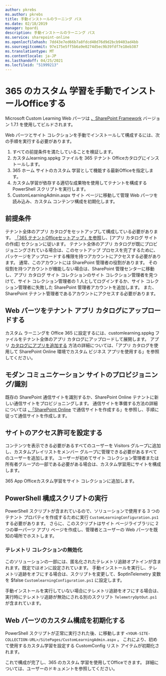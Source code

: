 ```yaml
---
author: pkrebs
ms.author: pkrebs
title: 手動インストールのラーニング パス
ms.date: 02/18/2019
manager: bpardi
description: 手動インストールのラーニング パス
ms.service: sharepoint-online
ms.openlocfilehash: 7dd43e7ed66b7a8fdcd40d76d9d2bcb9403ad4bb
ms.sourcegitcommit: 97e175e5ff5b6a9e0274d5ec9b39fdf7e18eb387
ms.translationtype: MT
ms.contentlocale: ja-JP
ms.lasthandoff: 04/25/2021
ms.locfileid: "51999213"
---
```

# <a name="manually-installing-and-configuring-custom-learning-for-office-365"></a>365 のカスタム 学習を手動でインストールOfficeする

Microsoft Custom Learning Web パーツは [、SharePoint Framework](/sharepoint/dev/spfx/sharepoint-framework-overview) バージョン 1.7.1 を使用してビルドされます。

Web パーツとサイト コレクションを手動でインストールして構成するには、次の手順を実行する必要があります。

1. すべての前提条件を満たしていることを検証します。
1. カスタムlearning.sppkg ファイルを 365 テナント Officeカタログにインストールします。
1. 365 ホーム サイトのカスタム 学習として機能する最新Officeを指定します。
1. カスタム学習が依存する適切な成果物を使用してテナントを構成する PowerShell スクリプトを実行します。
1. CustomLearningAdmin.aspx サイト ページに移動して管理 Web パーツを読み込み、カスタム コンテンツ構成を初期化します。

## <a name="prerequisites"></a>前提条件

テナント全体のアプリ カタログをセットアップして構成している必要があります。 [「365 テナントOfficeセットアップ」を参照](/sharepoint/dev/spfx/set-up-your-developer-tenant#create-app-catalog-site)し、[アプリ カタログ サイトの作成] セクションに従います。 テナント全体のアプリ カタログが既にプロビジョニングされている場合は、このセットアップ プロセスを完了するために、パッケージをアップロードする権限を持つアカウントにアクセスする必要があります。 通常、このアカウントには SharePoint 管理者の役割があります。 その役割を持つアカウントが機能しない場合は、SharePoint 管理センターに移動し、アプリ カタログ サイト コレクションのサイト コレクション管理者を見つけて、サイト コレクション管理者の 1 人としてログインするか、サイト コレクション管理者に失敗した SharePoint 管理者アカウントを追加します。 また、SharePoint テナント管理者であるアカウントにアクセスする必要があります。

## <a name="upload-the-web-part-to-the-tenant-app-catalog"></a>Web パーツをテナント アプリ カタログにアップロードする

カスタム ラーニングを Office 365 に設定するには、customlearning.sppkg ファイルをテナント全体のアプリ カタログにアップロードして展開します。 アプリ [カタログにアプリを追加する](/sharepoint/use-app-catalog) 方法の詳細については、「アプリ カタログを使用して SharePoint Online 環境でカスタム ビジネス アプリを使用する」を参照してください。

## <a name="provisionidentify-modern-communication-site"></a>モダン コミュニケーション サイトのプロビジョニング/識別

既存の SharePoint 通信サイトを識別するか、SharePoint Online テナントに新しい通信サイトをプロビジョニングします。 通信サイトを準備する方法の詳細については [、「SharePoint Online](https://support.office.com/article/create-a-communication-site-in-sharepoint-online-7fb44b20-a72f-4d2c-9173-fc8f59ba50eb) で通信サイトを作成する」を参照し、手順に従って通信サイトを作成します。

## <a name="set-permissions-for-the-site"></a>サイトのアクセス許可を設定する

コンテンツを表示できる必要があるすべてのユーザーを Visitors グループに追加し、カスタムプレイリストをメンバー グループに管理できる必要があるすべてのユーザーを追加します。 ユーザーが初めてサイト コレクション管理者または所有者グループの一部である必要がある場合は、カスタム学習用にサイトを構成します。

365 App Officeカスタム学習をサイト コレクションに追加します。

## <a name="execute-powershell-configuration-script"></a>PowerShell 構成スクリプトの実行

PowerShell スクリプトが含まれているので、ソリューションで使用する 3 つのテナント プロパティを作成するために実行 `CustomLearningConfiguration.ps1` する必要があります。 [](/sharepoint/dev/spfx/tenant-properties) さらに、このスクリプトはサイト ページ[](/sharepoint/dev/spfx/web-parts/single-part-app-pages)ライブラリに 2 つの単一パーツ アプリ ページを作成し、管理者とユーザーの Web パーツを既知の場所でホストします。

### <a name="disabling-telemetry-collection"></a>テレメトリ コレクションの無効化

このソリューションの一部には、匿名化されたテレメトリ追跡オプトインが含まれます。既定ではオンに設定されています。 手動インストールを実行し、テレメトリ追跡をオフにする場合は、スクリプトを変更して、$optInTelemetry 変数を $false `CustomlearningConfiguration.ps1` に設定します。

手動インストールを実行していない場合にテレメトリ追跡をオフにする場合は、実行時にテレメトリ追跡が無効にされる別のスクリプト `TelemetryOptOut.ps1` が含まれています。

## <a name="initialize-web-part-custom-configuration"></a>Web パーツのカスタム構成を初期化する

PowerShell スクリプトが正常に実行された後、に移動します `<YOUR-SITE-COLLECTION-URL>/SitePages/CustomLearningAdmin.aspx` 。 これにより、初めて使用するカスタム学習を設定する CustomConfig リスト アイテムが初期化されます。

これで構成が完了し、365 のカスタム 学習を使用してOfficeできます。 詳細については、ユーザーのドキュメントを参照してください。
